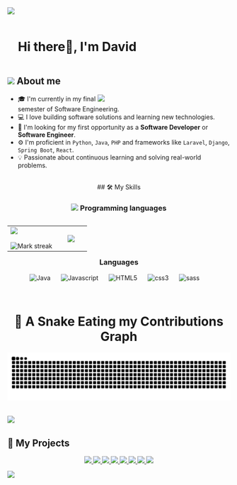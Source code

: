 <img src="https://user-images.githubusercontent.com/73097560/115834477-dbab4500-a447-11eb-908a-139a6edaec5c.gif">

<!--h1 without bottom border-->

<div id="user-content-toc">
  <ul align="left">
    <summary><h1 style="display: inline-block">Hi there👋, I'm David </h1></summary>
  </ul>
</div>


<!--About Me-->

## <picture><img src = "https://github.com/7oSkaaa/7oSkaaa/blob/main/Images/about_me.gif?raw=true" width = 30px></picture> About me

<picture> <img align="right" src="https://media.giphy.com/media/SWoSkN6DxTszqIKEqv/giphy.gif" width = 300px></picture>

- 🎓 I'm currently in my final semester of Software Engineering.
- 💻 I love building software solutions and learning new technologies.
- 🚀 I'm looking for my first opportunity as a **Software Developer** or **Software Engineer**.
- ⚙️ I'm proficient in `Python`, `Java`, `PHP` and frameworks like `Laravel`, `Django`, `Spring Boot`, `React`.
- 💡 Passionate about continuous learning and solving real-world problems.

<br>
<div align="center" width="100">
## 🛠️ My Skills

### <picture> <img src = "https://raw.githubusercontent.com/7oSkaaa/7oSkaaa/main/Images/Programming_Languages.gif raw=true" width = 20px>  </picture> Programming languages

<p align="left">
  <!--- stats (start) -->
<table align="left">
<tr border="none">
<td width="60%" align="center">
  <img  align="left"  src="https://github-readme-stats.vercel.app/api?username=ArDavid14&theme=dark&show_icons=true&count_private=true" />
  <br></br>
  <img  title="🔥 Get streak stats for your profile at git.io/streak-stats" alt="Mark streak" src="https://github-readme-streak-stats.herokuapp.com/?user=ArDavid14&theme=dark&hide_border=false" /> 
</td>


<td width="60%" align="center">

  <img  align="center"  src="https://github-readme-stats.anuraghazra1.vercel.app/api/top-langs/?username=ArDavid14&theme=dark&hide_border=false&no-bg=true&no-frame=true&langs_count=7"/>

  </td>
</tr>
</table>
</div>
<br></br>
<div align="center" width="100">
    <h3>Languages</h3>
        <img
            src="https://cdn.jsdelivr.net/gh/devicons/devicon@latest/icons/java/java-original-wordmark.svg"
            width="40px"
            alt="Java">
            &nbsp;&nbsp;&nbsp;&nbsp;
        <img
            src="https://cdn.jsdelivr.net/gh/devicons/devicon@latest/icons/javascript/javascript-original.svg"
            width="40px"
            alt="Javascript">
            &nbsp;&nbsp;&nbsp;&nbsp;
        <img
            src="https://cdn.jsdelivr.net/gh/devicons/devicon@latest/icons/html5/html5-original-wordmark.svg"
            width="60px"
            alt="HTML5">
            &nbsp;&nbsp;&nbsp;&nbsp;
        <img
            src="https://cdn.jsdelivr.net/gh/devicons/devicon@latest/icons/css3/css3-original-wordmark.svg"
            width="60px"
            alt="css3">
            &nbsp;&nbsp;&nbsp;&nbsp;
        <img
            src="https://cdn.jsdelivr.net/gh/devicons/devicon@latest/icons/sass/sass-original.svg"
            width="60px"
            alt="sass">
            &nbsp;&nbsp;&nbsp;&nbsp;
</div>
<br>


</br>

<h1 align = "center">🐍 A Snake Eating my Contributions Graph</h1>
	
<p align="center">
  <img src="https://github.com/ArDavid14/ArDavid14/blob/output/github-contribution-grid-snake.svg" alt="Snake animation" />
</p>

<!--- stats (end) -->

<br>
	<!--horizontal divider(gradiant)-->
<img src="https://user-images.githubusercontent.com/73097560/115834477-dbab4500-a447-11eb-908a-139a6edaec5c.gif">


<!-- Proyectos destacados -->
## 🚀 My Projects

<p align="center">
  <a href="https://github.com/Santiagocsie/Gestion_productos">
    <img src="https://github-readme-stats.vercel.app/api/pin/?username=Santiagocsie&repo=Gestion_productos&theme=tokyonight" />
  </a>
  <a href="https://github.com/Santiagocsie/React-CRUD">
    <img src="https://github-readme-stats.vercel.app/api/pin/?username=Santiagocsie&repo=React-CRUD&theme=tokyonight" />
  </a>
  <a href="https://github.com/Santiagocsie/Lavarel_Crud">
    <img src="https://github-readme-stats.vercel.app/api/pin/?username=Santiagocsie&repo=Lavarel_Crud&theme=tokyonight" />
  </a>
  <a href="https://github.com/Santiagocsie/Ecomapeobotanico">
    <img src="https://github-readme-stats.vercel.app/api/pin/?username=Santiagocsie&repo=Ecomapeobotanico&theme=tokyonight" />
  </a>
  <a href="https://github.com/Santiagocsie/Nutridatagram">
    <img src="https://github-readme-stats.vercel.app/api/pin/?username=Santiagocsie&repo=Nutridatagram&theme=tokyonight" />
  </a>
  <a href="https://github.com/ArDavid14/SisDistribuidos">
    <img src="https://github-readme-stats.vercel.app/api/pin/?username=ArDavid14&repo=SisDistribuidos&theme=tokyonight" />
  </a>
  <a href="https://github.com/Santiagocsie/Restaurante">
    <img src="https://github-readme-stats.vercel.app/api/pin/?username=Santiagocsie&repo=Restaurante&theme=tokyonight" />
  </a>
  <a href="https://github.com/Santiagocsie/Taller-program">
    <img src="https://github-readme-stats.vercel.app/api/pin/?username=Santiagocsie&repo=Taller-program&theme=tokyonight" />
  </a>
</p>


<!--horizontal divider(gradiant)-->
<img src="https://user-images.githubusercontent.com/73097560/115834477-dbab4500-a447-11eb-908a-139a6edaec5c.gif">